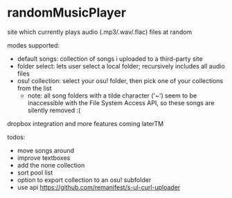 # randomMusicPlayer

site which currently plays audio (.mp3/.wav/.flac) files at random

modes supported:
- default songs: collection of songs i uploaded to a third-party site
- folder select: lets user select a local folder; recursively includes all audio files
- osu! collection: select your osu! folder, then pick one of your collections from the list
  - note: all song folders with a tilde character ('~') seem to be inaccessible with the File System Access API, so these songs are silently removed :(

dropbox integration and more features coming laterTM

todos:
- move songs around
- improve textboxes
- add the none collection
- sort pool list
- option to export collection to an osu! subfolder
- use api https://github.com/remanifest/s-ul-curl-uploader